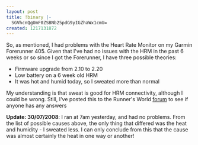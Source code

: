 ```yaml
---
layout: post
title: !binary |-
  SGVhcnQgUmF0ZSBNb25pdG9yIGZhaWx1cmU=
created: 1217131872
---
```

So, as mentioned, I had problems with the Heart Rate Monitor on my Garmin Forerunner 405. Given that I've had no issues with the HRM in the past 6 weeks or so since I got the Forerunner, I have three possible theories:
<ul>
	<li>Firmware upgrade from 2.10 to 2.20</li>
	<li>Low battery on a 6 week old HRM</li>
	<li>It was hot and humid today, so I sweated more than normal</li>
</ul>

My understanding is that sweat is good for HRM connectivity, although I could be wrong. Still, I've posted this to the Runner's World <a href="http://www.runnersworld.co.uk/forum/forummessages.asp?chklast=1&amp;URN=5&amp;UTN=97268&amp;source=forumnot&amp;#363562">forum</a> to see if anyone has any answers

<b>Update: 30/07/2008</b>: I ran at 7am yesterday, and had no problems. From the list of possible causes above, the only thing that differed was the heat and humidity - I sweated less. I can only conclude from this that the cause was almost certainly the heat in one way or another!
